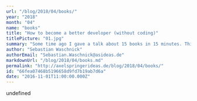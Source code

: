 ```yaml
---
url: "/blog/2018/04/books/"
year: "2018"
month: "04"
name: "books"
title: "How to become a better developer (without coding)"
titlePicture: "01.jpg"
summary: "Some time ago I gave a talk about 15 books in 15 minutes. This is my personal list of must read books for developers. Yes, you will become a better developer by reading them. I even dare to say that at some point you will not become better by only practicing or learning new programming languages. But by reading books about our profession or even about the broader business."
author: "Sebastian Waschnick"
authorEmail: "Sebastian.Waschnick@asideas.de"
markdownUrl: "/blog/2018/04/books.md"
permalink: "http://axelspringerideas.de/blog/2018/04/books/"
id: "66fea07468b5196658d9fd7b19ab7d6a"
date: "2016-11-01T11:00:00.000Z"
---
```


undefined
